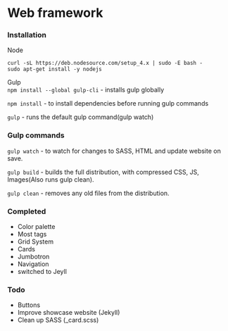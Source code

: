 #   Web framework

### Installation

Node
```
curl -sL https://deb.nodesource.com/setup_4.x | sudo -E bash -
sudo apt-get install -y nodejs
```


Gulp        
`npm install --global gulp-cli` - installs gulp globally

`npm install` - to install dependencies before running gulp commands

`gulp` - runs the default gulp command(gulp watch)

### Gulp commands

`gulp watch` - to watch for changes to SASS, HTML and update website on save.

`gulp build` - builds the full distribution, with compressed CSS, JS, Images(Also runs gulp clean).

`gulp clean` - removes any old files from the distribution.

### Completed

*   Color palette
*   Most tags
*   Grid System
*   Cards
*   Jumbotron
*   Navigation
*   switched to Jeyll

### Todo

*   Buttons
*   Improve showcase website (Jekyll)
*   Clean up SASS (_card.scss)
